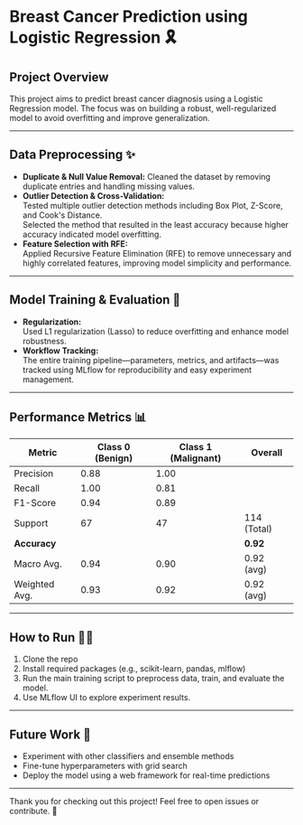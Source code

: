 # Breast Cancer Prediction using Logistic Regression 🎗️

## Project Overview
This project aims to predict breast cancer diagnosis using a Logistic Regression model. The focus was on building a robust, well-regularized model to avoid overfitting and improve generalization.

---

## Data Preprocessing ✨
- **Duplicate & Null Value Removal:** Cleaned the dataset by removing duplicate entries and handling missing values.
- **Outlier Detection & Cross-Validation:**  
  Tested multiple outlier detection methods including Box Plot, Z-Score, and Cook's Distance.  
  Selected the method that resulted in the least accuracy because higher accuracy indicated model overfitting.  
- **Feature Selection with RFE:**  
  Applied Recursive Feature Elimination (RFE) to remove unnecessary and highly correlated features, improving model simplicity and performance.

---

## Model Training & Evaluation 🧠
- **Regularization:**  
  Used L1 regularization (Lasso) to reduce overfitting and enhance model robustness.
- **Workflow Tracking:**  
  The entire training pipeline—parameters, metrics, and artifacts—was tracked using MLflow for reproducibility and easy experiment management.

---

## Performance Metrics 📊

| Metric       | Class 0 (Benign) | Class 1 (Malignant) | Overall          |
|--------------|------------------|---------------------|------------------|
| Precision    | 0.88             | 1.00                |                  |
| Recall       | 1.00             | 0.81                |                  |
| F1-Score     | 0.94             | 0.89                |                  |
| Support      | 67               | 47                  | 114 (Total)      |
| **Accuracy** |                  |                     | **0.92**         |
| Macro Avg.   | 0.94             | 0.90                | 0.92 (avg)       |
| Weighted Avg.| 0.93             | 0.92                | 0.92 (avg)       |

---

## How to Run 🏃‍♂️
1. Clone the repo  
2. Install required packages (e.g., scikit-learn, pandas, mlflow)  
3. Run the main training script to preprocess data, train, and evaluate the model.  
4. Use MLflow UI to explore experiment results.

---

## Future Work 🔮
- Experiment with other classifiers and ensemble methods  
- Fine-tune hyperparameters with grid search  
- Deploy the model using a web framework for real-time predictions  

---

Thank you for checking out this project! Feel free to open issues or contribute. 🙌
